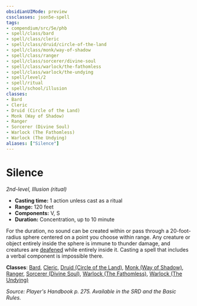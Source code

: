 ```yaml
---
obsidianUIMode: preview
cssclasses: json5e-spell
tags:
- compendium/src/5e/phb
- spell/class/bard
- spell/class/cleric
- spell/class/druid/circle-of-the-land
- spell/class/monk/way-of-shadow
- spell/class/ranger
- spell/class/sorcerer/divine-soul
- spell/class/warlock/the-fathomless
- spell/class/warlock/the-undying
- spell/level/2
- spell/ritual
- spell/school/illusion
classes:
- Bard
- Cleric
- Druid (Circle of the Land)
- Monk (Way of Shadow)
- Ranger
- Sorcerer (Divine Soul)
- Warlock (The Fathomless)
- Warlock (The Undying)
aliases: ["Silence"]
---
```

# Silence
*2nd-level, Illusion (ritual)*  

- **Casting time:** 1 action unless cast as a ritual
- **Range:** 120 feet
- **Components:** V, S
- **Duration:** Concentration, up to 10 minute

For the duration, no sound can be created within or pass through a 20-foot-radius sphere centered on a point you choose within range. Any creature or object entirely inside the sphere is immune to thunder damage, and creatures are [deafened](/3-Mechanics/CLI/rules/conditions.md#deafened) while entirely inside it. Casting a spell that includes a verbal component is impossible there.

**Classes**: [Bard](/3-Mechanics/CLI/classes/bard.md), [Cleric](/3-Mechanics/CLI/classes/cleric.md), [Druid (Circle of the Land)](/3-Mechanics/CLI/classes/druid-circle-of-the-land.md), [Monk (Way of Shadow)](/3-Mechanics/CLI/classes/monk-way-of-shadow.md), [Ranger](/3-Mechanics/CLI/classes/ranger.md), [Sorcerer (Divine Soul)](/3-Mechanics/CLI/classes/sorcerer-divine-soul-xge.md), [Warlock (The Fathomless)](/3-Mechanics/CLI/classes/warlock-the-fathomless-tce.md), [Warlock (The Undying)](/3-Mechanics/CLI/classes/warlock-the-undying-scag.md)

*Source: Player's Handbook p. 275. Available in the SRD and the Basic Rules.*